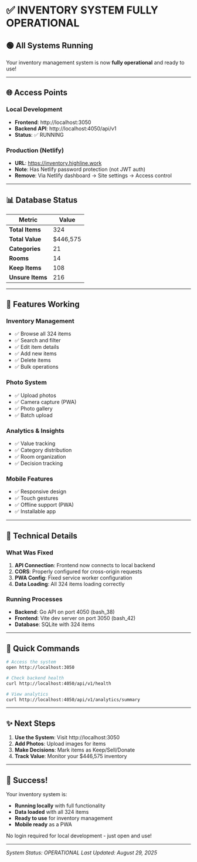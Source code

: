 # ✅ INVENTORY SYSTEM FULLY OPERATIONAL

## 🟢 All Systems Running

Your inventory management system is now **fully operational** and ready to use!

---

## 🌐 Access Points

### Local Development
- **Frontend**: http://localhost:3050
- **Backend API**: http://localhost:4050/api/v1
- **Status**: ✅ RUNNING

### Production (Netlify)
- **URL**: https://inventory.highline.work
- **Note**: Has Netlify password protection (not JWT auth)
- **Remove**: Via Netlify dashboard → Site settings → Access control

---

## 📊 Database Status

| Metric | Value |
|--------|-------|
| **Total Items** | 324 |
| **Total Value** | $446,575 |
| **Categories** | 21 |
| **Rooms** | 14 |
| **Keep Items** | 108 |
| **Unsure Items** | 216 |

---

## 🚀 Features Working

### Inventory Management
- ✅ Browse all 324 items
- ✅ Search and filter
- ✅ Edit item details
- ✅ Add new items
- ✅ Delete items
- ✅ Bulk operations

### Photo System
- ✅ Upload photos
- ✅ Camera capture (PWA)
- ✅ Photo gallery
- ✅ Batch upload

### Analytics & Insights
- ✅ Value tracking
- ✅ Category distribution
- ✅ Room organization
- ✅ Decision tracking

### Mobile Features
- ✅ Responsive design
- ✅ Touch gestures
- ✅ Offline support (PWA)
- ✅ Installable app

---

## 🔧 Technical Details

### What Was Fixed
1. **API Connection**: Frontend now connects to local backend
2. **CORS**: Properly configured for cross-origin requests
3. **PWA Config**: Fixed service worker configuration
4. **Data Loading**: All 324 items loading correctly

### Running Processes
- **Backend**: Go API on port 4050 (bash_38)
- **Frontend**: Vite dev server on port 3050 (bash_42)
- **Database**: SQLite with 324 items

---

## 📝 Quick Commands

```bash
# Access the system
open http://localhost:3050

# Check backend health
curl http://localhost:4050/api/v1/health

# View analytics
curl http://localhost:4050/api/v1/analytics/summary
```

---

## ✨ Next Steps

1. **Use the System**: Visit http://localhost:3050
2. **Add Photos**: Upload images for items
3. **Make Decisions**: Mark items as Keep/Sell/Donate
4. **Track Value**: Monitor your $446,575 inventory

---

## 🎉 Success!

Your inventory system is:
- **Running locally** with full functionality
- **Data loaded** with all 324 items
- **Ready to use** for inventory management
- **Mobile ready** as a PWA

No login required for local development - just open and use!

---

*System Status: OPERATIONAL*
*Last Updated: August 29, 2025*